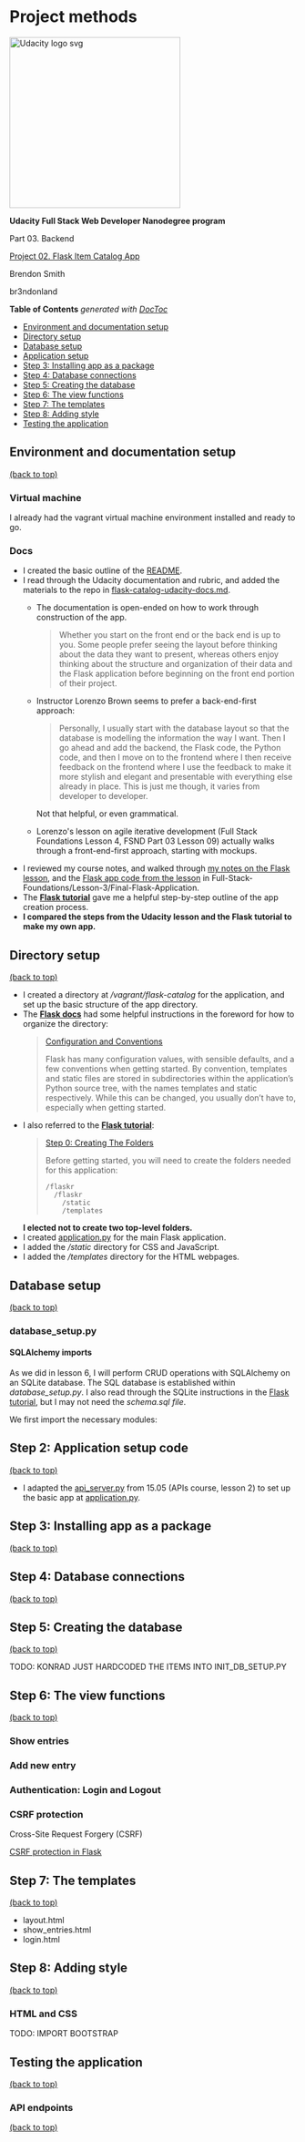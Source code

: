 # Project methods

<a href="https://www.udacity.com/">
    <img src="https://s3-us-west-1.amazonaws.com/udacity-content/rebrand/svg/logo.min.svg" width="300" alt="Udacity logo svg">
</a>

**Udacity Full Stack Web Developer Nanodegree program**

Part 03. Backend

[Project 02. Flask Item Catalog App](https://github.com/br3ndonland/udacity-fsnd03-p02-flask-catalog)

Brendon Smith

br3ndonland

<!-- START doctoc generated TOC please keep comment here to allow auto update -->
<!-- DON'T EDIT THIS SECTION, INSTEAD RE-RUN doctoc TO UPDATE -->
**Table of Contents**  *generated with [DocToc](https://github.com/thlorenz/doctoc)*

- [Environment and documentation setup](#environment-and-documentation-setup)
- [Directory setup](#directory-setup)
- [Database setup](#database-setup)
- [Application setup](#application-setup)
- [Step 3: Installing app as a package](#step-3-installing-app-as-a-package)
- [Step 4: Database connections](#step-4-database-connections)
- [Step 5: Creating the database](#step-5-creating-the-database)
- [Step 6: The view functions](#step-6-the-view-functions)
- [Step 7: The templates](#step-7-the-templates)
- [Step 8: Adding style](#step-8-adding-style)
- [Testing the application](#testing-the-application)

<!-- END doctoc generated TOC please keep comment here to allow auto update -->


## Environment and documentation setup
[(back to top)](#top)

### Virtual machine

I already had the vagrant virtual machine environment installed and ready to go.


### Docs

* I created the basic outline of the [README](README.md).
* I read through the Udacity documentation and rubric, and added the materials to the repo in [flask-catalog-udacity-docs.md](flask-catalog-udacity-docs.md).
	- The documentation is open-ended on how to work through construction of the app.
		> Whether you start on the front end or the back end is up to you. Some people prefer seeing the layout before thinking about the data they want to present, whereas others enjoy thinking about the structure and organization of their data and the Flask application before beginning on the front end portion of their project.
	- Instructor Lorenzo Brown seems to prefer a back-end-first approach:
		> Personally, I usually start with the database layout so that the database is modelling the information the way I want. Then I go ahead and add the backend, the Flask code, the Python code, and then I move on to the frontend where I then receive feedback on the frontend where I use the feedback to make it more stylish and elegant and presentable with everything else already in place. This is just me though, it varies from developer to developer.
		
		Not that helpful, or even grammatical.
	- Lorenzo's lesson on agile iterative development (Full Stack Foundations Lesson 4, FSND Part 03 Lesson 09) actually walks through a front-end-first approach, starting with mockups.
* I reviewed my course notes, and walked through [my notes on the Flask lesson](https://github.com/br3ndonland/udacity-fsnd/blob/master/03-backend/06-09-foundations/fsnd03_08-flask.md), and the [Flask app code from the lesson](https://github.com/udacity/Full-Stack-Foundations) in Full-Stack-Foundations/Lesson-3/Final-Flask-Application.
* The **[Flask tutorial](http://flask.pocoo.org/docs/0.12/tutorial/)** gave me a helpful step-by-step outline of the app creation process.
* **I compared the steps from the Udacity lesson and the Flask tutorial to make my own app.**


## Directory setup
[(back to top)](#top)

* I created a directory at */vagrant/flask-catalog* for the application, and set up the basic structure of the app directory.
* The **[Flask docs](http://flask.pocoo.org/docs/0.12/)** had some helpful instructions in the foreword for how to organize the directory:
	> [Configuration and Conventions](http://flask.pocoo.org/docs/0.12/foreword/#configuration-and-conventions)
	> 
	> Flask has many configuration values, with sensible defaults, and a few conventions when getting started. By convention, templates and static files are stored in subdirectories within the application’s Python source tree, with the names templates and static respectively. While this can be changed, you usually don’t have to, especially when getting started.
* I also referred to the **[Flask tutorial](http://flask.pocoo.org/docs/0.12/tutorial/)**:
	> [Step 0: Creating The Folders](http://flask.pocoo.org/docs/0.12/tutorial/folders/)
	> 
	> Before getting started, you will need to create the folders needed for this application:
	> ```
	> /flaskr
	>   /flaskr
	>     /static
	>     /templates
	> ```
	**I elected not to create two top-level folders.**
* I created [application.py](application.py) for the main Flask application.
* I added the */static* directory for CSS and JavaScript.
* I added the */templates* directory for the HTML webpages.


## Database setup
[(back to top)](#top)

### database_setup.py

#### SQLAlchemy imports

As we did in lesson 6, I will perform CRUD operations with SQLAlchemy on an SQLite database. The SQL database is established within *database_setup.py*. I also read through the SQLite instructions in the [Flask tutorial](http://flask.pocoo.org/docs/0.12/tutorial/schema/), but I may not need the *schema.sql file*.

We first import the necessary modules:

## Step 2: Application setup code
[(back to top)](#top)

* I adapted the [api_server.py](https://github.com/udacity/APIs/blob/master/Lesson_2/06_Sending%20API%20Requests/api_server.py) from 15.05 (APIs course, lesson 2) to set up the basic app at [application.py](application.py).

## Step 3: Installing app as a package
[(back to top)](#top)

## Step 4: Database connections
[(back to top)](#top)

## Step 5: Creating the database
[(back to top)](#top)

TODO: KONRAD JUST HARDCODED THE ITEMS INTO INIT_DB_SETUP.PY

## Step 6: The view functions
[(back to top)](#top)

### Show entries
### Add new entry

### Authentication: Login and Logout

### CSRF protection

Cross-Site Request Forgery (CSRF)

[CSRF protection in Flask](http://flask.pocoo.org/snippets/3/)


## Step 7: The templates
[(back to top)](#top)


* layout.html
* show_entries.html
* login.html

## Step 8: Adding style
[(back to top)](#top)

### HTML and CSS

TODO: IMPORT BOOTSTRAP


## Testing the application
[(back to top)](#top)

### API endpoints


[(back to top)](#top)
